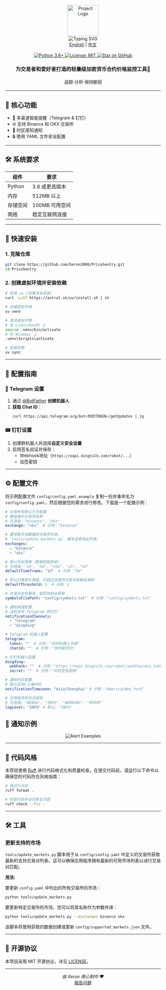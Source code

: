 <div align="center">
  <img src="./img/logo.svg" width="100" alt="Project Logo">
</div>

<div align="center">
  <img src="https://readme-typing-svg.demolab.com?font=Fira+Code&size=34&pause=1000&center=true&vCenter=true&width=435&lines=PriceSentry" alt="Typing SVG">
</div>

<div align="center">
  <a href="README.md">English</a> | <a href="README_zh.md">中文</a>
</div>
<br>
<div align="center">
  <a href="https://www.python.org/">
    <img src="https://img.shields.io/badge/Python-3.6%2B-blue?logo=python&logoColor=white" alt="Python 3.6+">
  </a>
  <a href="LICENSE">
    <img src="https://img.shields.io/badge/License-MIT-green.svg" alt="License: MIT">
  </a>
  <a href="https://github.com/Xeron2000/PriceSentry/stargazers">
    <img src="https://img.shields.io/github/stars/Xeron2000/PriceSentry?style=social" alt="Star on GitHub">
  </a>
</div>

<h3 align="center">为交易者和爱好者打造的轻量级加密货币合约价格监控工具🚨</h3>
<h4 align="center" style="color: #666;">追踪·分析·保持敏锐</h4>

---

## 🌟 核心功能

- 🔔 多渠道智能提醒（Telegram & 钉钉）
- 🌐 支持 Binance 和 OKX 交易所
- 📆 时区感知通知
- 🔒 使用 YAML 文件安全配置

---

## 🛠 系统要求

| 组件           | 要求                  |
|----------------|----------------------|
| Python         | 3.6 或更高版本       |
| 内存           | 512MB 以上           |
| 存储空间       | 100MB 可用空间       |
| 网络           | 稳定互联网连接       |

---

## 🚀 快速安装

### 1. 克隆仓库
```bash
git clone https://github.com/Xeron2000/PriceSentry.git
cd PriceSentry
```

### 2. 创建虚拟环境并安装依赖
```bash
# 安装 uv (如果尚未安装)
curl -LsSf https://astral.sh/uv/install.sh | sh

# 创建虚拟环境
uv venv

# 激活虚拟环境
# 在 Linux/macOS 上
source .venv/bin/activate
# 在 Windows 上
.venv\Scripts\activate

# 安装依赖
uv sync
```

---

## 🔧 配置指南

### 🤖 Telegram 设置
1. 通过 [@BotFather](https://t.me/BotFather) **创建机器人**
2. **获取 Chat ID**：
   ```bash
   curl https://api.telegram.org/bot<你的TOKEN>/getUpdates | jq
   ```

### 📟 钉钉设置
1. 创建群机器人并选择**自定义安全设置**
2. 启用签名验证并保存：
   - Webhook地址（`https://oapi.dingtalk.com/robot/...`）
   - 加签密钥

---

## ⚙️ 配置文件

将示例配置文件 `config/config.yaml.example` 复制一份并重命名为 `config/config.yaml`，然后根据您的需求进行修改。下面是一个配置示例：

```yaml
# 交易所和默认行为配置
# 要连接的交易所名称
# 可选值："binance", "okx"
exchange: "okx"  # 示例："binance"

# 要获取市场数据的交易所列表。
# `tools/update_markets.py` 脚本会使用此列表。
exchanges:
  - "binance"
  - "okx"

# 默认时间周期（数据获取频率）
# 可选值："1m", "5m", "15m", "1h", "1d"
defaultTimeframe: "1d"  # 示例："5m"

# 默认价格变化阈值，仅超过该值的交易对会触发通知
defaultThreshold: 1  # 示例：1

# 交易对文件路径，留空则自动获取
symbolsFilePath: "config/symbols.txt"  # 示例："config/symbols.txt"

# 通知渠道配置
# 当前支持 Telegram 和钉钉
notificationChannels:
  - "telegram"
  - "dingding"

# Telegram 机器人配置
telegram:
  token: ""  # 示例："你的机器人令牌"
  chatId: ""  # 示例："你的聊天ID"

# 钉钉机器人配置
dingding:
  webhook: ""  # 示例："https://oapi.dingtalk.com/robot/send?access_token=你的访问令牌"
  secret: ""  # 示例："你的签名密钥"

# 通知时区配置
# 默认亚洲/上海时间
notificationTimezone: "Asia/Shanghai" # 示例："America/New_York"

# 应用程序的日志级别
# 可选值: "DEBUG", "INFO", "WARNING", "ERROR"
logLevel: "INFO" # 默认: "INFO"
```

## 🔔 通知示例

<div style="text-align: center;">
  <img src="./img/tg.png" alt="Alert Examples">
</div>

---

## 🎨 代码风格

本项目使用 [Ruff](https://github.com/astral-sh/ruff) 进行代码格式化和质量检查。在提交代码前，请运行以下命令以确保您的代码符合风格指南：

```bash
# 格式化代码
ruff format .

# 检查代码并自动修复问题
ruff check --fix .
```

---

## 🛠️ 工具

### 更新支持的市场

`tools/update_markets.py` 脚本用于从 `config/config.yaml` 中定义的交易所获取最新的支持交易对列表。这可以确保应用程序拥有最新的可用市场列表以进行交易对匹配。

**用法:**

要更新 `config.yaml` 中列出的所有交易所的市场：

```bash
python tools/update_markets.py
```

要更新特定交易所的市场，您可以将其名称作为参数传递：

```bash
python tools/update_markets.py --exchanges binance okx
```

该脚本将使用获取的数据创建或更新 `config/supported_markets.json` 文件。

---
## 📜 开源协议

本项目采用 MIT 开源协议，详见 [LICENSE](LICENSE)。

---

<p align="center">
  <em>由 Xeron 用心制作 ❤️</em><br>
  <a href="https://github.com/Xeron2000/PriceSentry/issues">报告问题</a>
</p>
